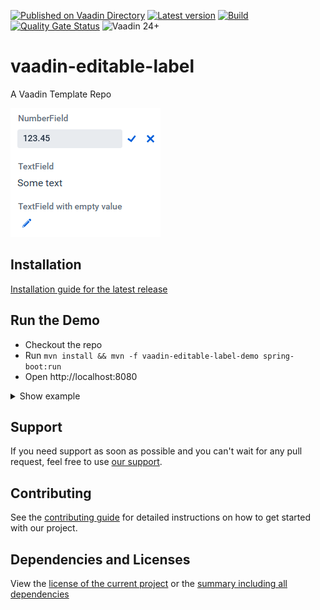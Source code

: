 [![Published on Vaadin Directory](https://img.shields.io/badge/Vaadin%20Directory-published-00b4f0?logo=vaadin)](https://vaadin.com/directory/component/vaadin-editable-label)
[![Latest version](https://img.shields.io/maven-central/v/software.xdev/vaadin-editable-label?logo=apache%20maven)](https://mvnrepository.com/artifact/software.xdev/vaadin-editable-label)
[![Build](https://img.shields.io/github/actions/workflow/status/xdev-software/vaadin-editable-label/checkBuild.yml?branch=develop)](https://github.com/xdev-software/vaadin-editable-label/actions/workflows/checkBuild.yml?query=branch%3Adevelop)
[![Quality Gate Status](https://sonarcloud.io/api/project_badges/measure?project=xdev-software_vaadin-editable-label&metric=alert_status)](https://sonarcloud.io/dashboard?id=xdev-software_vaadin-editable-label)
![Vaadin 24+](https://img.shields.io/badge/Vaadin%20Platform/Flow-24+-00b4f0)

# vaadin-editable-label
A Vaadin Template Repo

![demo](assets/demo.png)


## Installation
[Installation guide for the latest release](https://github.com/xdev-software/vaadin-editable-label/releases/latest#Installation)


## Run the Demo
* Checkout the repo
* Run ``mvn install && mvn -f vaadin-editable-label-demo spring-boot:run``
* Open http://localhost:8080


<details>
  <summary>Show example</summary>
  
  ![demo](assets/demo.avif)
</details>

## Support
If you need support as soon as possible and you can't wait for any pull request, feel free to use [our support](https://xdev.software/en/services/support).

## Contributing
See the [contributing guide](./CONTRIBUTING.md) for detailed instructions on how to get started with our project.

## Dependencies and Licenses
View the [license of the current project](LICENSE) or the [summary including all dependencies](https://xdev-software.github.io/vaadin-editable-label/dependencies)
